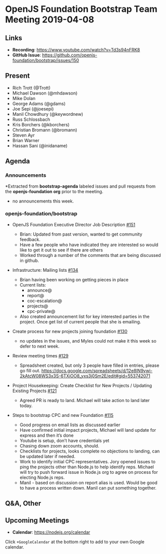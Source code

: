 # OpenJS Foundation Bootstrap Team Meeting 2019-04-08

## Links

* **Recording**: https://www.youtube.com/watch?v=Td3s94nFRK8
* **GitHub Issue**: https://github.com/openjs-foundation/bootstrap/issues/150

## Present


* Rich Trott (@Trott)
* Michael Dawson (@mhdawson)
* Mike Dolan
* George Adams (@gdams)
* Joe Sepi (@joesepi)
* Manil Chowdhury (@keywordnew)
* Russ Schlossbach
* Kris Borchers (@kborchers)
* Christian Bromann (@bromann)
* Steven Ayr
* Brian Warner
* Hassan Sani (@inidaname)

## Agenda

### Announcements
 
*Extracted from **bootstrap-agenda** labeled issues and pull requests from the **openjs-foundation org** prior to the meeting.

* no announcements this week.

### openjs-foundation/bootstrap

* OpenJS Foundation Executive Director Job Description [#151](https://github.com/openjs-foundation/bootstrap/issues/151)
  * Brian: Updated from past version, wanted to get community feedback.
  * Have a few people who have indicated they are interested so would like to get it out to 
    see if there are others
  * Worked through a number of the comments that are being discussed in github.

* Infrastructure: Mailing lists [#134](https://github.com/openjs-foundation/bootstrap/issues/134)
  * Brian having been working on getting pieces in place
  * Current lists:
    * announce@ 
    * report@
    * coc-escalation@
    * projects@
    * cpc-private@  
  * Also created announcement list for key interested parties in the project. Once get list
     of current people that she is emailing.

* Create process for new projects joining foundation [#130](https://github.com/openjs-foundation/bootstrap/issues/130)
  * no updates in the issues, and Myles could not make it this week so defer to next week.

* Review meeting times [#129](https://github.com/openjs-foundation/bootstrap/issues/129)
  * Spreadsheet created, but only 3 people have filled in entries, please go fill out.
https://docs.google.com/spreadsheets/d/12e8lN9ywi-2kAtcW08WS3x3S-6TXiOO8_yxs3j0Sm2E/edit#gid=553742071

* Project Housekeeping: Create Checklist for New Projects / Updating Existing Projects [#121](https://github.com/openjs-foundation/bootstrap/issues/121)
  * Agreed PR is ready to land. Michael will take action to land later today.

* Steps to bootstrap CPC and new Foundation [#115](https://github.com/openjs-foundation/bootstrap/issues/115)
  * Good progress on email lists as discussed earlier
  * Have confirmed initial impact projects, Michael will land update for express and then
    it’s done
  * Youtube is setup, don’t have credentials yet
  * Chasing down zoom accounts, should.
  * Checklists for projects, looks complete no objections to landing, can be updated later
    if needed.
  * Work to identify initial CPC representatives. Jory opened issues to ping the projects other
    than Node.js to help identify reps.  Michael will try to push forward issue in Node.js org
    to agree on process for electing Node.js reps.
  * Manil - based on discussion on report alias is used. Would be good to have a process
    written down. Manil can put something together.

## Q&A, Other

## Upcoming Meetings

* **Calendar**: https://nodejs.org/calendar

Click `+GoogleCalendar` at the bottom right to add to your own Google calendar.



